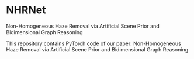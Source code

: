 # NHRNet
Non-Homogeneous Haze Removal via Artificial Scene Prior and Bidimensional Graph Reasoning

This repository contains PyTorch code of our paper: Non-Homogeneous Haze Removal via Artificial Scene Prior and Bidimensional Graph Reasoning
